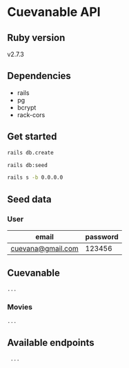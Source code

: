 # Cuevanable API

## Ruby version

v2.7.3

## Dependencies

- rails
- pg
- bcrypt
- rack-cors

## Get started

```bash
rails db.create
```

```bash
rails db:seed
```

```bash
rails s -b 0.0.0.0
```

## Seed data

### User

| email             | password |
| ----------------- | -------- |
| cuevana@gmail.com | 123456   |

## Cuevanable

```bash
...
```

### Movies

```bash
...
```

## Available endpoints

```bash
 ...
```
